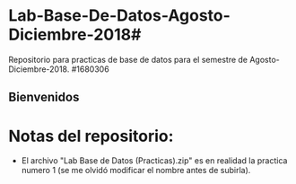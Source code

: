 # Lab-Base-De-Datos-Agosto-Diciembre-2018#
Repositorio para practicas de base de datos para el semestre de Agosto-Diciembre-2018.
#1680306
<h2>Bienvenidos<h2>

# Notas del repositorio: 
* El archivo  	"Lab Base de Datos (Practicas).zip" es en realidad la practica numero 1 (se me olvidó modificar el nombre antes de subirla).
